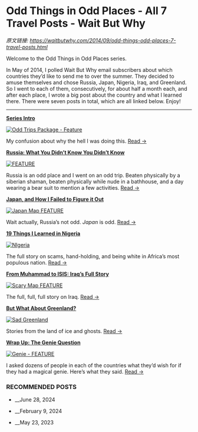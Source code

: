 # Odd Things in Odd Places - All 7 Travel Posts - Wait But Why

_原文链接: <https://waitbutwhy.com/2014/09/odd-things-odd-places-7-travel-posts.html>_

Welcome to the Odd Things in Odd Places series.

In May of 2014, I polled Wait But Why email subscribers about which countries they’d like to send me to over the summer. They decided to amuse themselves and chose Russia, Japan, Nigeria, Iraq, and Greenland. So I went to each of them, consecutively, for about half a month each, and after each place, I wrote a big post about the country and what I learned there. There were seven posts in total, which are all linked below. Enjoy!

____________

[**Series Intro**](https://waitbutwhy.com/2014/07/odd-things-odd-places-intro.html)

[![Odd Trips Package - Feature](https://waitbutwhy.com/wp-content/uploads/2014/10/Odd-Trips-Package-Feature1.png)](https://waitbutwhy.com/2014/07/odd-things-odd-places-intro.html)

My confusion about why the hell I was doing this. [Read →](https://waitbutwhy.com/2014/07/odd-things-odd-places-intro.html)

[**Russia: What You Didn’t Know You Didn’t Know**](https://waitbutwhy.com/2014/07/russia-what-you-didnt-know.html)

[![FEATURE](https://waitbutwhy.com/wp-content/uploads/2014/10/FEATURE.jpg)](https://waitbutwhy.com/2014/07/russia-what-you-didnt-know.html)

Russia is an odd place and I went on an odd trip. Beaten physically by a siberian shaman, beaten physically while nude in a bathhouse, and a day wearing a bear suit to mention a few activities. [Read →](https://waitbutwhy.com/2014/07/russia-what-you-didnt-know.html)

[**Japan, and How I Failed to Figure it Out**](https://waitbutwhy.com/2014/07/japan-and-how-i-failed-to-figure-it-out.html)

[![Japan Map FEATURE](https://waitbutwhy.com/wp-content/uploads/2014/10/Japan-Map-FEATURE.jpg)](https://waitbutwhy.com/2014/07/japan-and-how-i-failed-to-figure-it-out.html)

Wait actually, Russia’s not odd. _Japan_ is odd. [Read →](https://waitbutwhy.com/2014/07/japan-and-how-i-failed-to-figure-it-out.html)

[**19 Things I Learned in Nigeria**](https://waitbutwhy.com/2014/08/19-things-learned-nigeria.html)

[![NIgeria](https://waitbutwhy.com/wp-content/uploads/2014/10/Screen-Shot-2014-10-22-at-5.49.11-PM.png)](https://waitbutwhy.com/2014/08/19-things-learned-nigeria.html)

The full story on scams, hand-holding, and being white in Africa’s most populous nation. [Read →](https://waitbutwhy.com/2014/08/19-things-learned-nigeria.html)

[**From Muhammad to ISIS: Iraq’s Full Story**](https://waitbutwhy.com/2014/09/muhammad-isis-iraqs-full-story.html)

[![Scary Map FEATURE](https://waitbutwhy.com/wp-content/uploads/2014/10/Scary-Map-FEATURE.png)](https://waitbutwhy.com/2014/09/muhammad-isis-iraqs-full-story.html)

The full, full, full story on Iraq. [Read → ](https://waitbutwhy.com/2014/09/muhammad-isis-iraqs-full-story.html)

[**But What About Greenland?**](https://waitbutwhy.com/2014/09/but-what-about-greenland.html)

[![Sad Greenland](https://waitbutwhy.com/wp-content/uploads/2014/10/Sad-Greenland-FEATURE-black.png)](https://waitbutwhy.com/2014/09/but-what-about-greenland.html)

Stories from the land of ice and ghosts. [Read →](https://waitbutwhy.com/2014/09/but-what-about-greenland.html)

[**Wrap Up: The Genie Question**](https://waitbutwhy.com/2014/09/genie-question.html)

[![Genie - FEATURE](https://waitbutwhy.com/wp-content/uploads/2014/10/Genie-FEATURE.jpg)](https://waitbutwhy.com/2014/09/genie-question.html)

I asked dozens of people in each of the countries what they’d wish for if they had a magical genie. Here’s what they said. [Read →](https://waitbutwhy.com/2014/09/genie-question.html)

### RECOMMENDED POSTS

  * __June 28, 2024

  * __February 9, 2024

  * __May 23, 2023




